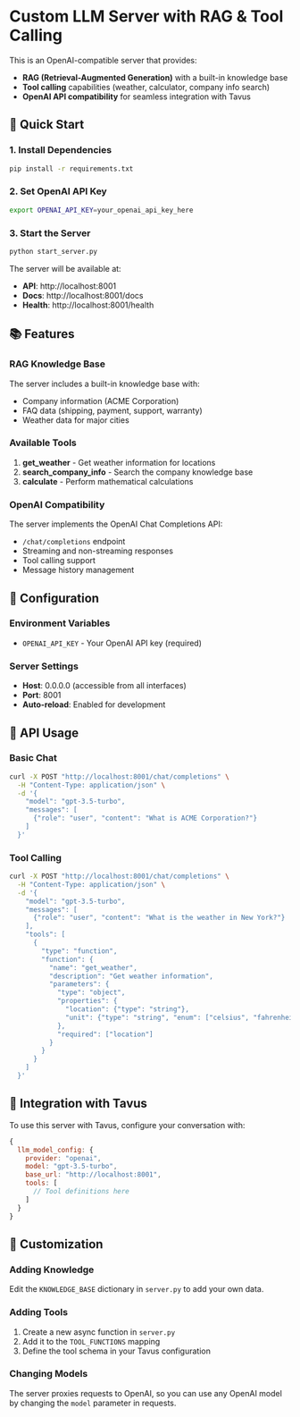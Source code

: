 # Custom LLM Server with RAG & Tool Calling

This is an OpenAI-compatible server that provides:
- **RAG (Retrieval-Augmented Generation)** with a built-in knowledge base
- **Tool calling** capabilities (weather, calculator, company info search)
- **OpenAI API compatibility** for seamless integration with Tavus

## 🚀 Quick Start

### 1. Install Dependencies
```bash
pip install -r requirements.txt
```

### 2. Set OpenAI API Key
```bash
export OPENAI_API_KEY=your_openai_api_key_here
```

### 3. Start the Server
```bash
python start_server.py
```

The server will be available at:
- **API**: http://localhost:8001
- **Docs**: http://localhost:8001/docs
- **Health**: http://localhost:8001/health

## 📚 Features

### RAG Knowledge Base
The server includes a built-in knowledge base with:
- Company information (ACME Corporation)
- FAQ data (shipping, payment, support, warranty)
- Weather data for major cities

### Available Tools
1. **get_weather** - Get weather information for locations
2. **search_company_info** - Search the company knowledge base
3. **calculate** - Perform mathematical calculations

### OpenAI Compatibility
The server implements the OpenAI Chat Completions API:
- `/chat/completions` endpoint
- Streaming and non-streaming responses
- Tool calling support
- Message history management

## 🔧 Configuration

### Environment Variables
- `OPENAI_API_KEY` - Your OpenAI API key (required)

### Server Settings
- **Host**: 0.0.0.0 (accessible from all interfaces)
- **Port**: 8001
- **Auto-reload**: Enabled for development

## 📖 API Usage

### Basic Chat
```bash
curl -X POST "http://localhost:8001/chat/completions" \
  -H "Content-Type: application/json" \
  -d '{
    "model": "gpt-3.5-turbo",
    "messages": [
      {"role": "user", "content": "What is ACME Corporation?"}
    ]
  }'
```

### Tool Calling
```bash
curl -X POST "http://localhost:8001/chat/completions" \
  -H "Content-Type: application/json" \
  -d '{
    "model": "gpt-3.5-turbo",
    "messages": [
      {"role": "user", "content": "What is the weather in New York?"}
    ],
    "tools": [
      {
        "type": "function",
        "function": {
          "name": "get_weather",
          "description": "Get weather information",
          "parameters": {
            "type": "object",
            "properties": {
              "location": {"type": "string"},
              "unit": {"type": "string", "enum": ["celsius", "fahrenheit"]}
            },
            "required": ["location"]
          }
        }
      }
    ]
  }'
```

## 🔗 Integration with Tavus

To use this server with Tavus, configure your conversation with:
```javascript
{
  llm_model_config: {
    provider: "openai",
    model: "gpt-3.5-turbo",
    base_url: "http://localhost:8001",
    tools: [
      // Tool definitions here
    ]
  }
}
```

## 📝 Customization

### Adding Knowledge
Edit the `KNOWLEDGE_BASE` dictionary in `server.py` to add your own data.

### Adding Tools
1. Create a new async function in `server.py`
2. Add it to the `TOOL_FUNCTIONS` mapping
3. Define the tool schema in your Tavus configuration

### Changing Models
The server proxies requests to OpenAI, so you can use any OpenAI model by changing the `model` parameter in requests. 